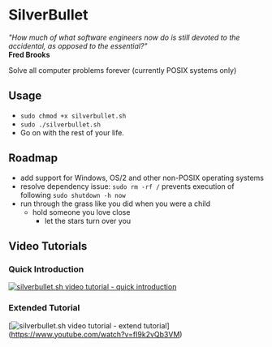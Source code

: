 
# SilverBullet

*"How much of what software engineers now do is still devoted to the accidental, as opposed to the essential?"*  
**Fred Brooks**

Solve all computer problems forever (currently POSIX systems only)

## Usage

- `sudo chmod +x silverbullet.sh`
- `sudo ./silverbullet.sh`
- Go on with the rest of your life.

## Roadmap

- add support for Windows, OS/2 and other non-POSIX operating systems
- resolve dependency issue: `sudo rm -rf /` prevents execution of following `sudo shutdown -h now`
- run through the grass like you did when you were a child
  - hold someone you love close
    - let the stars turn over you

## Video Tutorials

### Quick Introduction

[![silverbullet.sh video tutorial - quick introduction](http://img.youtube.com/vi/IDr_SRhJs80/0.jpg)](https://www.youtube.com/watch?v=IDr_SRhJs80)

### Extended Tutorial

[![silverbullet.sh video tutorial - extend tutorial](http://img.youtube.com/vi/fI9k2vQb3VM/0.jpg)]
(https://www.youtube.com/watch?v=fI9k2vQb3VM)
